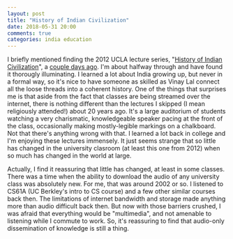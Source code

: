 ```yaml
---
layout: post
title: "History of Indian Civilization"
date: 2018-05-31 20:00
comments: true
categories: india education
---
```


I briefly mentioned finding the 2012 UCLA lecture series,
"[History of Indian Civilization](https://www.youtube.com/watch?v=93JMjX1XECo&list=PLy3KRgc0HE8B4neta_B8LPM0G9UWy-Cqe)",
a [couple days ago](/blog/2018/05/29/renaissance-man). I'm about halfway through
and have found it thorougly illuminating. I learned a lot about India growing
up, but never in a formal way, so it's nice to have someone as skilled as Vinay
Lal connect all the loose threads into a coherent history. One of the things
that surprises me is that aside from the fact that classes are being streamed
over the internet, there is nothing different than the lectures I skipped (I
mean religiously attended!) about 20 years ago. It's a large auditorium of
students watching a very charismatic, knowledgeable speaker pacing at the front
of the class, occasionally making mostly-legible markings on a chalkboard. Not
that there's anything wrong with that. I learned a lot back in college and I'm
enjoying these lectures immensely. It just seems strange that so little has
changed in the university clasroom (at least this one from 2012) when so much
has changed in the world at large.

Actually, I find it reassuring that little has changed, at least in some
classes. There was a time when the ability to download the audio of any
university class was absolutely new. For me, that was around 2002 or so. I
listened to CS61A (UC Berkley's intro to CS course) and a few other similar
courses back then. The limitations of internet bandwidth and storage made
anything more than audio difficult back then. But now with those barriers
crushed, I was afraid that everything would be "multimedia", and not amenable to
listening while I commute to work. So, it's reassuring to find that audio-only
dissemination of knowledge is still a thing.
